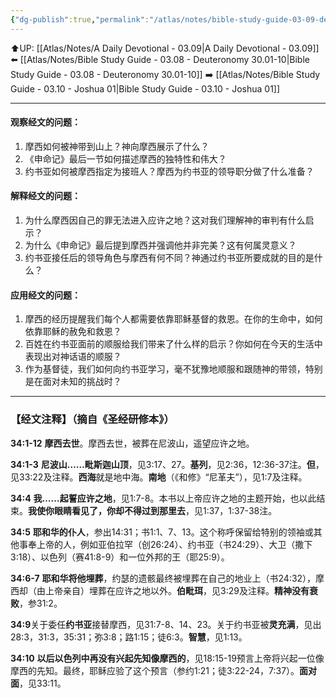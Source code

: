 ```yaml
---
{"dg-publish":true,"permalink":"/atlas/notes/bible-study-guide-03-09-deuteronomy-34/","noteIcon":""}
---
```


⬆️UP: [[Atlas/Notes/A Daily Devotional - 03.09\|A Daily Devotional - 03.09]]
⬅️ [[Atlas/Notes/Bible Study Guide - 03.08 - Deuteronomy 30.01-10\|Bible Study Guide - 03.08 - Deuteronomy 30.01-10]]
➡️ [[Atlas/Notes/Bible Study Guide - 03.10 - Joshua 01\|Bible Study Guide - 03.10 - Joshua 01]] 

---

#### 观察经文的问题：

1. 摩西如何被神带到山上？神向摩西展示了什么？  
2. 《申命记》最后一节如何描述摩西的独特性和伟大？  
3. 约书亚如何被摩西指定为接班人？摩西为约书亚的领导职分做了什么准备？

#### 解释经文的问题：

1. 为什么摩西因自己的罪无法进入应许之地？这对我们理解神的审判有什么启示？  
2. 为什么《申命记》最后提到摩西并强调他并非完美？这有何属灵意义？  
3. 约书亚接任后的领导角色与摩西有何不同？神通过约书亚所要成就的目的是什么？

#### 应用经文的问题：

1. 摩西的经历提醒我们每个人都需要依靠耶稣基督的救恩。在你的生命中，如何依靠耶稣的赦免和救恩？  
2. 百姓在约书亚面前的顺服给我们带来了什么样的启示？你如何在今天的生活中表现出对神话语的顺服？  
3. 作为基督徒，我们如何向约书亚学习，毫不犹豫地顺服和跟随神的带领，特别是在面对未知的挑战时？


---
### 【经文注释】（摘自《圣经研修本》）

**34:1-12** **摩西去世**。摩西去世，被葬在尼波山，遥望应许之地。

**34:1-3** **尼波山……毗斯迦山顶**，见3:17、27。**基列**，见2:36，12:36-37注。**但**，见33:22及注释。**西海**就是地中海。**南地**（《和修》“尼革夫”），见1:7及注释。

**34:4** **我……起誓应许之地**，见1:7-8。本书以上帝应许之地的主题开始，也以此结束。**我使你眼睛看见了，你却不得过到那里去**，见1:37，1:37-38注。

**34:5** **耶和华的仆人**，参出14:31；书1:1、7、13。这个称呼保留给特别的领袖或其他事奉上帝的人，例如亚伯拉罕（创26:24）、约书亚（书24:29）、大卫（撒下3:18）、以色列（赛41:8-9）和一位外邦的王（耶25:9）。

**34:6-7** **耶和华将他埋葬**，约瑟的遗骸最终被埋葬在自己的地业上（书24:32），摩西却（由上帝亲自）埋葬在应许之地以外。**伯毗珥**，见3:29及注释。**精神没有衰败**，参31:2。

**34:9**关于委任**约书亚**接替摩西，见31:7-8、14、23。关于约书亚被**灵充满**，见出28:3，31:3，35:31；弥3:8；路1:15；徒6:3。**智慧**，见1:13。

**34:10** **以后以色列中再没有兴起先知像摩西的**，见18:15-19预言上帝将兴起一位像摩西的先知。最终，耶稣应验了这个预言（参约1:21；徒3:22-24，7:37）。**面对面**，见33:11。